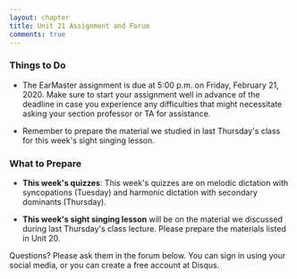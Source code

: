 ```yaml
---
layout: chapter
title: Unit 21 Assignment and Forum
comments: true
---
```


### Things to Do

- The EarMaster assignment is due at 5:00 p.m. on Friday, February 21, 2020. Make sure to start your assignment well in advance of the deadline in case you experience any difficulties that might necessitate asking your section professor or TA for assistance.

- Remember to prepare the material we studied in last Thursday's class for this week's sight singing lesson.

### What to Prepare

- **This week's quizzes**: This week's quizzes are on melodic dictation with syncopations (Tuesday) and harmonic dictation with secondary dominants (Thursday).

- **This week's sight singing lesson** will be on the material we discussed during last Thursday's class lecture. Please prepare the materials listed in Unit 20.

Questions? Please ask them in the forum below. You can sign in using your social media, or you can create a free account at Disqus.